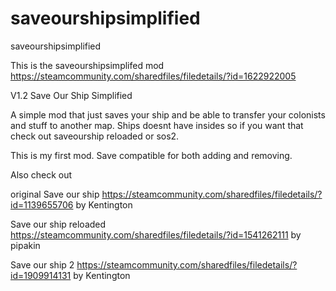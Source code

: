 # saveourshipsimplified
saveourshipsimplified

This is the saveourshipsimplifed mod
https://steamcommunity.com/sharedfiles/filedetails/?id=1622922005


V1.2
Save Our Ship Simplified

A simple mod that just saves your ship and be able to transfer your colonists and stuff to another map.
Ships doesnt have insides so if you want that check out saveourship reloaded or sos2.

This is my first mod. Save compatible for both adding and removing.

Also check out

original
Save our ship
https://steamcommunity.com/sharedfiles/filedetails/?id=1139655706
by Kentington

Save our ship reloaded
https://steamcommunity.com/sharedfiles/filedetails/?id=1541262111
by pipakin

Save our ship 2
https://steamcommunity.com/sharedfiles/filedetails/?id=1909914131
by Kentington
